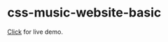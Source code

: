 # css-music-website-basic

 [Click](http://htmlpreview.github.io/?https://github.com/ArjinAlbay/Basic-Css-Html-Js-Projects/blob/main/P5-instruments-store/homepage.html) for live demo.
